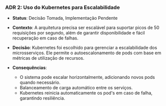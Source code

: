 ### ADR 2: Uso do Kubernetes para Escalabilidade

- **Status**: Decisão Tomada, Implementação Pendente

- **Contexto**: A arquitetura precisa ser escalável para suportar picos de 50 requisições por segundo, além de garantir disponibilidade e fácil recuperação em caso de falhas.

- **Decisão**: Kubernetes foi escolhido para gerenciar a escalabilidade dos microsserviços. Ele permite o autoescalonamento de pods com base em métricas de utilização de recursos.

- **Consequências**:
  - O sistema pode escalar horizontalmente, adicionando novos pods quando necessário.
  - Balanceamento de carga automático entre os serviços.
  - Kubernetes reinicia automaticamente os pod's em caso de falha, garantindo resiliência.
  